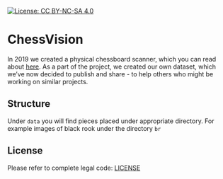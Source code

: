 [![License: CC BY-NC-SA 4.0](https://img.shields.io/badge/License-CC%20BY--NC--SA%204.0-lightgrey.svg)](https://creativecommons.org/licenses/by-nc-sa/4.0/legalcode)

# ChessVision

In 2019 we created a physical chessboard scanner, which you can read about [here](https://tech.bakkenbaeck.com/post/chessvision). As a part of the project, we created our own dataset, which we’ve now decided to publish and share - to help others who might be working on similar projects.

## Structure

Under `data` you will find pieces placed under appropriate directory. For example images of black rook under the directory `br`

## License

Please refer to complete legal code: [LICENSE](https://creativecommons.org/licenses/by-nc-sa/4.0/legalcode)